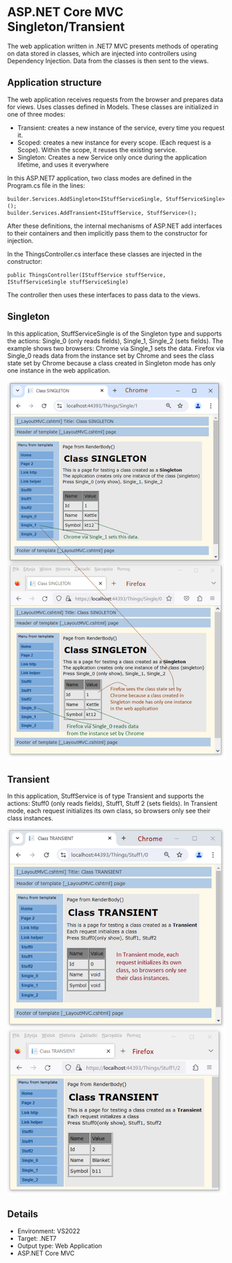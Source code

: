 # ASP.NET Core MVC Singleton/Transient


The web application written in .NET7 MVC presents methods of operating on data stored in classes, which are injected into controllers using Dependency Injection. Data from the classes is then sent to the views. 

## Application structure

The web application receives requests from the browser and prepares data for views. Uses classes defined in Models. These classes are initialized in one of three modes:

- Transient: creates a new instance of the service, every time you request it.
- Scoped: creates a new instance for every scope. (Each request is a Scope). Within the scope, it reuses the existing service.
- Singleton: Creates a new Service only once during the application lifetime, and uses it everywhere

In this ASP.NET7 application, two class modes are defined in the Program.cs file in the lines:
```
builder.Services.AddSingleton<IStuffServiceSingle, StuffServiceSingle>();
builder.Services.AddTransient<IStuffService, StuffService>();
```
After these definitions, the internal mechanisms of ASP.NET add interfaces to their containers and then implicitly pass them to the constructor for injection.

In the ThingsController.cs interface these classes are injected in the constructor:
```
public ThingsController(IStuffService stuffService, IStuffServiceSingle stuffServiceSingle)
```
The controller then uses these interfaces to pass data to the views. 

## Singleton 

In this application, StuffServiceSingle is of the Singleton type and supports the actions: Single_0 (only reads fields), Single_1, Single_2 (sets fields). The example shows two browsers: Chrome via Single_1 sets the data. Firefox via Single_0 reads data from the instance set by Chrome and sees the class state set by Chrome because a class created in Singleton mode has only one instance in the web application. 

![](/Jpg/Singleton_2.png)

## Transient 

In this application, StuffService is of type Transient and supports the actions: Stuff0 (only reads fields), Stuff1, Stuff 2 (sets fields). In Transient mode, each request initializes its own class, so browsers only see their class instances.

![](/Jpg/Transient_2.png)

## Details

- Environment: VS2022
- Target: .NET7
- Output type: Web Application
- ASP.NET Core MVC
